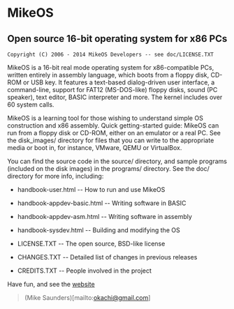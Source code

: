 MikeOS
======

Open source 16-bit operating system for x86 PCs
-----------------------------------------------

```
Copyright (C) 2006 - 2014 MikeOS Developers -- see doc/LICENSE.TXT
```

MikeOS is a 16-bit real mode operating system for x86-compatible PCs, 
written entirely in assembly language, which boots from a floppy disk,
CD-ROM or USB key. It features a text-based dialog-driven user
interface, a command-line, support for FAT12 (MS-DOS-like) floppy
disks, sound (PC speaker), text editor, BASIC interpreter and more.
The kernel includes over 60 system calls.

MikeOS is a learning tool for those wishing to understand simple OS 
construction and x86 assembly. Quick getting-started guide: MikeOS can 
run from a floppy disk or CD-ROM, either on an emulator or a real PC. 
See the disk_images/ directory for files that you can write to the 
appropriate media or boot in, for instance, VMware, QEMU or VirtualBox.

You can find the source code in the source/ directory, and sample 
programs (included on the disk images) in the programs/ directory.
See the doc/ directory for more info, including:

- handbook-user.html -- How to run and use MikeOS

- handbook-appdev-basic.html -- Writing software in BASIC
- handbook-appdev-asm.html -- Writing software in assembly
- handbook-sysdev.html -- Building and modifying the OS

- LICENSE.TXT -- The open source, BSD-like license
- CHANGES.TXT -- Detailed list of changes in previous releases
- CREDITS.TXT -- People involved in the project

Have fun, and see the [website](http://mikeos.sourceforge.net)

> (Mike Saunders)[mailto:okachi@gmail.com]

